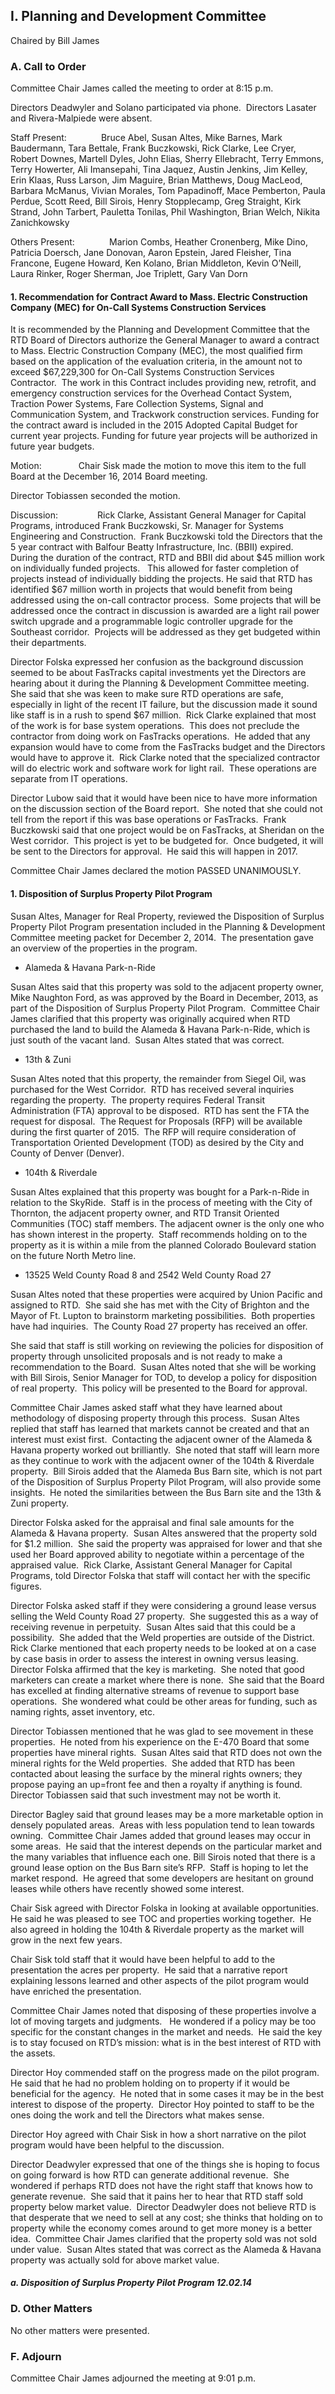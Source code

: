 ## I. Planning and Development Committee

Chaired by Bill James

### A. Call to Order

Committee Chair James called the meeting to order at 8:15 p.m.

Directors Deadwyler and Solano participated via phone.  Directors Lasater and Rivera-Malpiede were absent.

Staff Present:              Bruce Abel, Susan Altes, Mike Barnes, Mark Baudermann, Tara Bettale, Frank Buczkowski, Rick Clarke, Lee Cryer, Robert Downes, Martell Dyles, John Elias, Sherry Ellebracht, Terry Emmons, Terry Howerter, Ali Imansepahi, Tina Jaquez, Austin Jenkins, Jim Kelley, Erin Klaas, Russ Larson, Jim Maguire, Brian Matthews, Doug MacLeod, Barbara McManus, Vivian Morales, Tom Papadinoff, Mace Pemberton, Paula Perdue, Scott Reed, Bill Sirois, Henry Stopplecamp, Greg Straight, Kirk Strand, John Tarbert, Pauletta Tonilas, Phil Washington, Brian Welch, Nikita Zanichkowsky

Others Present:              Marion Combs, Heather Cronenberg, Mike Dino, Patricia Doersch, Jane Donovan, Aaron Epstein, Jared Fleisher, Tina Francone, Eugene Howard, Ken Kolano, Brian Middleton, Kevin O’Neill, Laura Rinker, Roger Sherman, Joe Triplett, Gary Van Dorn

#### 1. Recommendation for Contract Award to Mass. Electric Construction Company (MEC) for On-Call Systems Construction Services

It is recommended by the Planning and Development Committee that the RTD Board of Directors authorize the General Manager to award a contract to Mass. Electric Construction Company (MEC), the most qualified firm based on the application of the evaluation criteria, in the amount not to exceed $67,229,300 for On-Call Systems Construction Services Contractor.  The work in this Contract includes providing new, retrofit, and emergency construction services for the Overhead Contact System, Traction Power Systems, Fare Collection Systems, Signal and Communication System, and Trackwork construction services. Funding for the contract award is included in the 2015 Adopted Capital Budget for current year projects. Funding for future year projects will be authorized in future year budgets.

Motion:               Chair Sisk made the motion to move this item to the full Board at the December 16, 2014 Board meeting.

Director Tobiassen seconded the motion.

Discussion:                Rick Clarke, Assistant General Manager for Capital Programs, introduced Frank Buczkowski, Sr. Manager for Systems Engineering and Construction.  Frank Buczkowski told the Directors that the 5 year contract with Balfour Beatty Infrastructure, Inc. (BBII) expired.  During the duration of the contract, RTD and BBII did about $45 million work on individually funded projects.   This allowed for faster completion of projects instead of individually bidding the projects. He said that RTD has identified $67 million worth in projects that would benefit from being addressed using the on-call contractor process.  Some projects that will be addressed once the contract in discussion is awarded are a light rail power switch upgrade and a programmable logic controller upgrade for the Southeast corridor.  Projects will be addressed as they get budgeted within their departments.

Director Folska expressed her confusion as the background discussion seemed to be about FasTracks capital investments yet the Directors are hearing about it during the Planning & Development Committee meeting.  She said that she was keen to make sure RTD operations are safe, especially in light of the recent IT failure, but the discussion made it sound like staff is in a rush to spend $67 million.  Rick Clarke explained that most of the work is for base system operations.  This does not preclude the contractor from doing work on FasTracks operations.  He added that any expansion would have to come from the FasTracks budget and the Directors would have to approve it.  Rick Clarke noted that the specialized contractor will do electric work and software work for light rail.  These operations are separate from IT operations.

Director Lubow said that it would have been nice to have more information on the discussion section of the Board report.  She noted that she could not tell from the report if this was base operations or FasTracks.  Frank Buczkowski said that one project would be on FasTracks, at Sheridan on the West corridor.  This project is yet to be budgeted for.  Once budgeted, it will be sent to the Directors for approval.  He said this will happen in 2017.

Committee Chair James declared the motion PASSED UNANIMOUSLY.

#### 1. Disposition of Surplus Property Pilot Program

Susan Altes, Manager for Real Property, reviewed the Disposition of Surplus Property Pilot Program presentation included in the Planning & Development Committee meeting packet for December 2, 2014.  The presentation gave an overview of the properties in the program.

- Alameda & Havana Park-n-Ride

Susan Altes said that this property was sold to the adjacent property owner, Mike Naughton Ford, as was approved by the Board in December, 2013, as part of the Disposition of Surplus Property Pilot Program.  Committee Chair James clarified that this property was originally acquired when RTD purchased the land to build the Alameda & Havana Park-n-Ride, which is just south of the vacant land.  Susan Altes stated that was correct.

- 13th & Zuni

Susan Altes noted that this property, the remainder from Siegel Oil, was purchased for the West Corridor.  RTD has received several inquiries regarding the property.  The property requires Federal Transit Administration (FTA) approval to be disposed.  RTD has sent the FTA the request for disposal.  The Request for Proposals (RFP) will be available during the first quarter of 2015.  The RFP will require consideration of Transportation Oriented Development (TOD) as desired by the City and County of Denver (Denver).

- 104th & Riverdale

Susan Altes explained that this property was bought for a Park-n-Ride in relation to the SkyRide.  Staff is in the process of meeting with the City of Thornton, the adjacent property owner, and RTD Transit Oriented Communities (TOC) staff members.  The adjacent owner is the only one who has shown interest in the property.  Staff recommends holding on to the property as it is within a mile from the planned Colorado Boulevard station on the future North Metro line.

- 13525 Weld County Road 8 and 2542 Weld County Road 27

Susan Altes noted that these properties were acquired by Union Pacific and assigned to RTD.  She said she has met with the City of Brighton and the Mayor of Ft. Lupton to brainstorm marketing possibilities.  Both properties have had inquiries.  The County Road 27 property has received an offer.

She said that staff is still working on reviewing the policies for disposition of property through unsolicited proposals and is not ready to make a recommendation to the Board.  Susan Altes noted that she will be working with Bill Sirois, Senior Manager for TOD, to develop a policy for disposition of real property.  This policy will be presented to the Board for approval.

Committee Chair James asked staff what they have learned about methodology of disposing property through this process.  Susan Altes replied that staff has learned that markets cannot be created and that an interest must exist first.  Contacting the adjacent owner of the Alameda & Havana property worked out brilliantly.  She noted that staff will learn more as they continue to work with the adjacent owner of the 104th & Riverdale property.  Bill Sirois added that the Alameda Bus Barn site, which is not part of the Disposition of Surplus Property Pilot Program, will also provide some insights.  He noted the similarities between the Bus Barn site and the 13th & Zuni property.

Director Folska asked for the appraisal and final sale amounts for the Alameda & Havana property.  Susan Altes answered that the property sold for $1.2 million.  She said the property was appraised for lower and that she used her Board approved ability to negotiate within a percentage of the appraised value.  Rick Clarke, Assistant General Manager for Capital Programs, told Director Folska that staff will contact her with the specific figures.

Director Folska asked staff if they were considering a ground lease versus selling the Weld County Road 27 property.  She suggested this as a way of receiving revenue in perpetuity.  Susan Altes said that this could be a possibility.  She added that the Weld properties are outside of the District.  Rick Clarke mentioned that each property needs to be looked at on a case by case basis in order to assess the interest in owning versus leasing.  Director Folska affirmed that the key is marketing.  She noted that good marketers can create a market where there is none.  She said that the Board has excelled at finding alternative streams of revenue to support base operations.  She wondered what could be other areas for funding, such as naming rights, asset inventory, etc.

Director Tobiassen mentioned that he was glad to see movement in these properties.  He noted from his experience on the E-470 Board that some properties have mineral rights.  Susan Altes said that RTD does not own the mineral rights for the Weld properties.  She added that RTD has been contacted about leasing the surface by the mineral rights owners; they propose paying an up=front fee and then a royalty if anything is found.  Director Tobiassen said that such investment may not be worth it.

Director Bagley said that ground leases may be a more marketable option in densely populated areas.  Areas with less population tend to lean towards owning.  Committee Chair James added that ground leases may occur in some areas.  He said that the interest depends on the particular market and the many variables that influence each one. Bill Sirois noted that there is a ground lease option on the Bus Barn site’s RFP.  Staff is hoping to let the market respond.  He agreed that some developers are hesitant on ground leases while others have recently showed some interest.

Chair Sisk agreed with Director Folska in looking at available opportunities.  He said he was pleased to see TOC and properties working together.  He also agreed in holding the 104th & Riverdale property as the market will grow in the next few years.

Chair Sisk told staff that it would have been helpful to add to the presentation the acres per property.  He said that a narrative report explaining lessons learned and other aspects of the pilot program would have enriched the presentation.

Committee Chair James noted that disposing of these properties involve a lot of moving targets and judgments.   He wondered if a policy may be too specific for the constant changes in the market and needs.  He said the key is to stay focused on RTD’s mission: what is in the best interest of RTD with the assets.

Director Hoy commended staff on the progress made on the pilot program.  He said that he had no problem holding on to property if it would be beneficial for the agency.  He noted that in some cases it may be in the best interest to dispose of the property.  Director Hoy pointed to staff to be the ones doing the work and tell the Directors what makes sense.

Director Hoy agreed with Chair Sisk in how a short narrative on the pilot program would have been helpful to the discussion.

Director Deadwyler expressed that one of the things she is hoping to focus on going forward is how RTD can generate additional revenue.  She wondered if perhaps RTD does not have the right staff that knows how to generate revenue.  She said that it pains her to hear that RTD staff sold property below market value.  Director Deadwyler does not believe RTD is that desperate that we need to sell at any cost; she thinks that holding on to property while the economy comes around to get more money is a better idea.  Committee Chair James clarified that the property sold was not sold under value.  Susan Altes stated that was correct as the Alameda & Havana property was actually sold for above market value.

##### a. Disposition of Surplus Property Pilot Program 12.02.14

### D. Other Matters

No other matters were presented.

### F. Adjourn

Committee Chair James adjourned the meeting at 9:01 p.m.